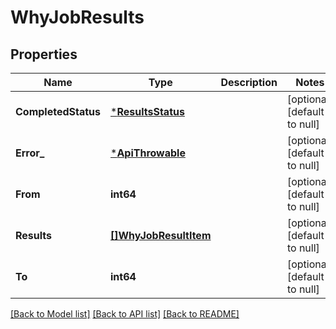 # WhyJobResults

## Properties
Name | Type | Description | Notes
------------ | ------------- | ------------- | -------------
**CompletedStatus** | [***ResultsStatus**](ResultsStatus.md) |  | [optional] [default to null]
**Error_** | [***ApiThrowable**](ApiThrowable.md) |  | [optional] [default to null]
**From** | **int64** |  | [optional] [default to null]
**Results** | [**[]WhyJobResultItem**](WhyJobResultItem.md) |  | [optional] [default to null]
**To** | **int64** |  | [optional] [default to null]

[[Back to Model list]](../README.md#documentation-for-models) [[Back to API list]](../README.md#documentation-for-api-endpoints) [[Back to README]](../README.md)

